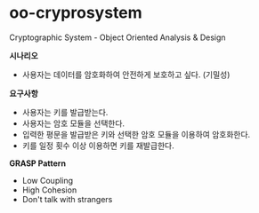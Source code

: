 # oo-cryprosystem
Cryptographic System - Object Oriented Analysis &amp; Design

**시나리오** <br> 
- 사용자는 데이터를 암호화하여 안전하게 보호하고 싶다. (기밀성) <br>

**요구사항** <br>
- 사용자는 키를 발급받는다.
- 사용자는 암호 모듈을 선택한다.
- 입력한 평문을 발급받은 키와 선택한 암호 모듈을 이용하여 암호화한다.
- 키를 일정 횟수 이상 이용하면 키를 재발급한다.

**GRASP Pattern** <br>
- Low Coupling
- High Cohesion
- Don't talk with strangers
